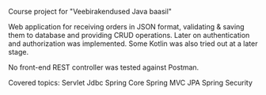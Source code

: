 Course project for "Veebirakendused Java baasil"

Web application for receiving orders in JSON format, validating & saving them to database and providing CRUD operations.
Later on authentication and authorization was implemented.
Some Kotlin was also tried out at a later stage.

No front-end
REST controller was tested against Postman.
 
Covered topics:
Servlet
Jdbc
Spring Core
Spring MVC
JPA
Spring Security

